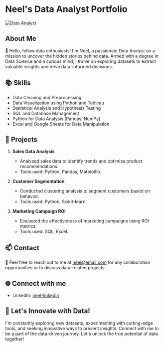 # Neel's Data Analyst Portfolio

![Data Analyst](https://img.shields.io/badge/Role-Data%20Analyst-blue)

## About Me

👋 Hello, fellow data enthusiasts! I'm Neel, a passionate Data Analyst on a mission to uncover the hidden stories behind data. Armed with a degree in Data Science and a curious mind, I thrive on exploring datasets to extract valuable insights and drive data-informed decisions.

## 📚 Skills

- Data Cleaning and Preprocessing
- Data Visualization using Python and Tableau
- Statistical Analysis and Hypothesis Testing
- SQL and Database Management
- Python for Data Analysis (Pandas, NumPy)
- Excel and Google Sheets for Data Manipulation

## 🔭 Projects

1. **Sales Data Analysis**
   - Analyzed sales data to identify trends and optimize product recommendations.
   - Tools used: Python, Pandas, Matplotlib.

2. **Customer Segmentation**
   - Conducted clustering analysis to segment customers based on behavior.
   - Tools used: Python, Scikit-learn.

3. **Marketing Campaign ROI**
   - Evaluated the effectiveness of marketing campaigns using ROI metrics.
   - Tools used: SQL, Excel.

## 📫 Contact

📧 Feel free to reach out to me at [neel@email.com](mailto:neelnshah1998@gmail.com) for any collaboration opportunities or to discuss data-related projects.

## 🌐 Connect with me

- LinkedIn: [neel-linkedin]((https://www.linkedin.com/in/neelshah10/))

## 🚀 Let's Innovate with Data!

I'm constantly exploring new datasets, experimenting with cutting-edge tools, and seeking innovative ways to present insights. Connect with me to be a part of the data-driven journey. Let's unlock the true potential of data together!
